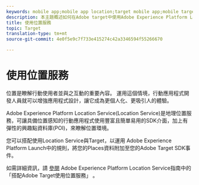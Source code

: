 ```yaml
---
keywords: mobile app;mobile app location;target mobile app;mobile target locations;location service;adobe experience cloud location service;pois;points of interest;sdk;location
description: 本主題概述如何在Adobe target中使用Adobe Experience Platform Location Service。
title: 使用位置服務
topic: Target
translation-type: tm+mt
source-git-commit: 4e0f5e9c7f733e415274c42a3346594f55266670

---
```



# 使用位置服務

位置是瞭解行動使用者並與之互動的重要內容。 運用這個情境，行動應用程式開發人員就可以增強應用程式設計，讓它成為更個人化、更吸引人的體驗。

Adobe Experience Platform Location Service(Location Service)是地理位置服務，可讓具備位置感知的行動應用程式使用豐富且簡單易用的SDK介面，加上有彈性的興趣點資料庫(POI)，來瞭解位置環境。

您可以搭配使用Location Service與Target，以運用 [](https://docs.adobe.com/content/help/en/launch/using/overview.html) Adobe Experience Platform Launch中的規則，將您的Places資料附加至您的Adobe Target SDK事件。

如需詳細資訊，請 [參閱](https://docs.adobe.com/content/help/en/places/using/use-places-with-other-solutions/places-target/places-target.html) Adobe Experience Platform Location Service指南中的「搭配Adobe Target使用位置服務」 [](https://docs.adobe.com/content/help/en/places/using/home.html)。
